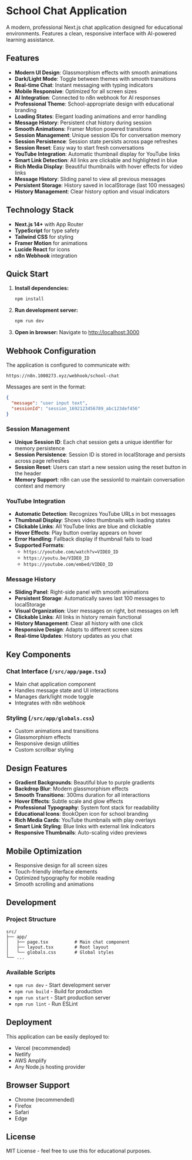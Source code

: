 # School Chat Application

A modern, professional Next.js chat application designed for educational environments. Features a clean, responsive interface with AI-powered learning assistance.

## Features

- **Modern UI Design**: Glassmorphism effects with smooth animations
- **Dark/Light Mode**: Toggle between themes with smooth transitions
- **Real-time Chat**: Instant messaging with typing indicators
- **Mobile Responsive**: Optimized for all screen sizes
- **AI Integration**: Connected to n8n webhook for AI responses
- **Professional Theme**: School-appropriate design with educational branding
- **Loading States**: Elegant loading animations and error handling
- **Message History**: Persistent chat history during session
- **Smooth Animations**: Framer Motion powered transitions
- **Session Management**: Unique session IDs for conversation memory
- **Session Persistence**: Session state persists across page refreshes
- **Session Reset**: Easy way to start fresh conversations
- **YouTube Integration**: Automatic thumbnail display for YouTube links
- **Smart Link Detection**: All links are clickable and highlighted in blue
- **Rich Media Display**: Beautiful thumbnails with hover effects for video links
- **Message History**: Sliding panel to view all previous messages
- **Persistent Storage**: History saved in localStorage (last 100 messages)
- **History Management**: Clear history option and visual indicators

## Technology Stack

- **Next.js 14+** with App Router
- **TypeScript** for type safety
- **Tailwind CSS** for styling
- **Framer Motion** for animations
- **Lucide React** for icons
- **n8n Webhook** integration

## Quick Start

1. **Install dependencies:**
   ```bash
   npm install
   ```

2. **Run development server:**
   ```bash
   npm run dev
   ```

3. **Open in browser:**
   Navigate to [http://localhost:3000](http://localhost:3000)

## Webhook Configuration

The application is configured to communicate with:
```
https://n8n.1000273.xyz/webhook/school-chat
```

Messages are sent in the format:
```json
{
  "message": "user input text",
  "sessionId": "session_1692123456789_abc123def456"
}
```

### Session Management
- **Unique Session ID**: Each chat session gets a unique identifier for memory persistence
- **Session Persistence**: Session ID is stored in localStorage and persists across page refreshes
- **Session Reset**: Users can start a new session using the reset button in the header
- **Memory Support**: n8n can use the sessionId to maintain conversation context and memory

### YouTube Integration
- **Automatic Detection**: Recognizes YouTube URLs in bot messages
- **Thumbnail Display**: Shows video thumbnails with loading states
- **Clickable Links**: All YouTube links are blue and clickable
- **Hover Effects**: Play button overlay appears on hover
- **Error Handling**: Fallback display if thumbnail fails to load
- **Supported Formats**: 
  - `https://youtube.com/watch?v=VIDEO_ID`
  - `https://youtu.be/VIDEO_ID`
  - `https://youtube.com/embed/VIDEO_ID`

### Message History
- **Sliding Panel**: Right-side panel with smooth animations
- **Persistent Storage**: Automatically saves last 100 messages to localStorage
- **Visual Organization**: User messages on right, bot messages on left
- **Clickable Links**: All links in history remain functional
- **History Management**: Clear all history with one click
- **Responsive Design**: Adapts to different screen sizes
- **Real-time Updates**: History updates as you chat

## Key Components

### Chat Interface (`/src/app/page.tsx`)
- Main chat application component
- Handles message state and UI interactions
- Manages dark/light mode toggle
- Integrates with n8n webhook

### Styling (`/src/app/globals.css`)
- Custom animations and transitions
- Glassmorphism effects
- Responsive design utilities
- Custom scrollbar styling

## Design Features

- **Gradient Backgrounds**: Beautiful blue to purple gradients
- **Backdrop Blur**: Modern glassmorphism effects
- **Smooth Transitions**: 300ms duration for all interactions
- **Hover Effects**: Subtle scale and glow effects
- **Professional Typography**: System font stack for readability
- **Educational Icons**: BookOpen icon for school branding
- **Rich Media Cards**: YouTube thumbnails with play overlays
- **Smart Link Styling**: Blue links with external link indicators
- **Responsive Thumbnails**: Auto-scaling video previews

## Mobile Optimization

- Responsive design for all screen sizes
- Touch-friendly interface elements
- Optimized typography for mobile reading
- Smooth scrolling and animations

## Development

### Project Structure
```
src/
├── app/
│   ├── page.tsx          # Main chat component
│   ├── layout.tsx        # Root layout
│   └── globals.css       # Global styles
└── ...
```

### Available Scripts

- `npm run dev` - Start development server
- `npm run build` - Build for production
- `npm run start` - Start production server
- `npm run lint` - Run ESLint

## Deployment

This application can be easily deployed to:
- Vercel (recommended)
- Netlify
- AWS Amplify
- Any Node.js hosting provider

## Browser Support

- Chrome (recommended)
- Firefox
- Safari
- Edge

## License

MIT License - feel free to use this for educational purposes.
